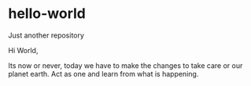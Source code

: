 # hello-world
Just another repository

Hi World,

Its now or never, today we have to make the changes to take care or our planet earth.
Act as one and learn from what is happening.
